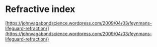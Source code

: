 # Refractive index

[https://johnvagabondscience.wordpress.com/2009/04/03/feynmans-lifeguard-refraction/](https://johnvagabondscience.wordpress.com/2009/04/03/feynmans-lifeguard-refraction/)

